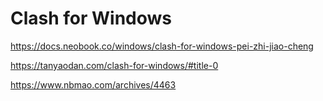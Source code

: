 # Clash for Windows
https://docs.neobook.co/windows/clash-for-windows-pei-zhi-jiao-cheng

https://tanyaodan.com/clash-for-windows/#title-0

https://www.nbmao.com/archives/4463

